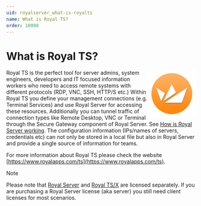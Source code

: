 ```yaml
---
uid: royalserver_what-is-royalts
name: What is Royal TS?
order: 10098
---
```


# What is Royal TS?

<img src="/r2022/images/RoyalServer/RoyalTS_ApplicationIcon_256x256.png" style="float: right;width: 50%;height: 50%;max-width:128px">

Royal TS is the perfect tool for server admins, system engineers, developers and IT focused information workers who need to access remote systems with different protocols (RDP, VNC, SSH, HTTP/S etc.) Within Royal TS you define your management connections (e.g. Terminal Services) and use Royal Server for accessing these resources. Additionally you can tunnel traffic of connection types like Remote Desktop, VNC or Terminal through the Secure Gateway component of Royal Server. See [How is Royal Server working](./how-is-royal-server-working.md). The configuration information (IPs/names of servers, credentials etc) can not only be stored in a local file but also in Royal Server and provide a single source of information for teams.

For more information about Royal TS please check the website [https://www.royalapps.com/ts](https://www.royalapps.com/ts).

> [!NOTE]
> Please note that [Royal Server](https://www.royalapps.com/server/) and [Royal TS/X](https://www.royalapps.com/ts/) are licensed separately. If you are purchasing a Royal Server license (aka server) you still need client licenses for most scenarios.